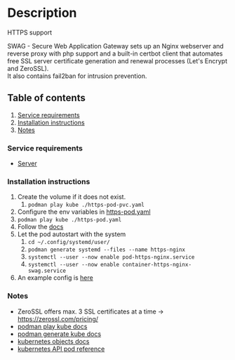 # Description

HTTPS support

SWAG - Secure Web Application Gateway sets up an Nginx webserver and reverse proxy with php support and a built-in
certbot client that automates free SSL server certificate generation and renewal processes (Let's Encrypt and ZeroSSL).\
It also contains fail2ban for intrusion prevention.

## Table of contents

1. [Service requirements](#service-requirements)
2. [Installation instructions](#installation-instructions)
3. [Notes](#notes)

### Service requirements

- [Server](../../../base/operating-system)

### Installation instructions

1. Create the volume if it does not exist.
    1. `podman play kube ./https-pod-pvc.yaml`
2. Configure the env variables in [https-pod.yaml](https-pod.yaml)
3. `podman play kube ./https-pod.yaml`
4. Follow the [docs](https://docs.linuxserver.io/general/swag)
5. Let the pod autostart with the system
    1. `cd ~/.config/systemd/user/`
    2. `podman generate systemd --files --name https-nginx`
    3. `systemctl --user --now enable pod-https-nginx.service`
    4. `systemctl --user --now enable container-https-nginx-swag.service`
6. An example config is [here](examples)

### Notes

- ZeroSSL offers max. 3 SSL certificates at a time -> https://zerossl.com/pricing/
- [podman play kube docs](https://docs.podman.io/en/latest/markdown/podman-play-kube.1.html)
- [podman generate kube docs](https://docs.podman.io/en/latest/markdown/podman-generate-kube.1.html)
- [kubernetes objects docs](https://kubernetes.io/docs/concepts/overview/working-with-objects/kubernetes-objects/)
- [kubernetes API pod reference](https://kubernetes.io/docs/reference/kubernetes-api/workload-resources/pod-v1/)
